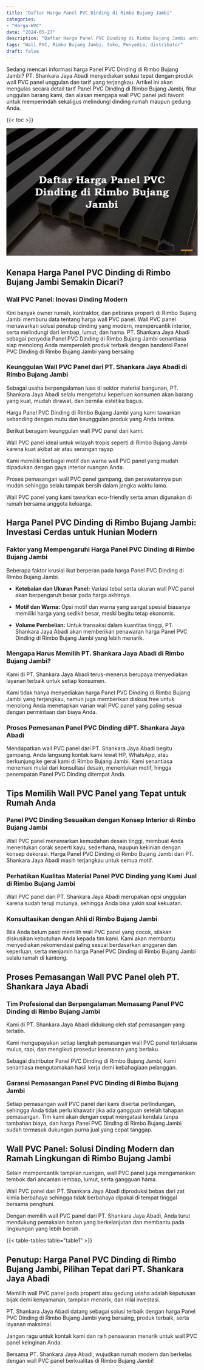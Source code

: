 ```yaml
---
title: "Daftar Harga Panel PVC Dinding di Rimbo Bujang Jambi"
categories: 
- "Harga-WVC"
date: "2024-05-27"
description: "Daftar Harga Panel PVC Dinding di Rimbo Bujang Jambi untuk hunian, office, serta toko. Produk terbaik, variasi motif, warna elegan, dengan servis instalasi ditangani oleh tenaga ahli berpengalaman dan kepastian resmi!|Jasa penyediaan Panel PVC Dinding di Rimbo Bujang Jambi untuk kebutuhan rumah, kantor, maupun ritel, dengan material terbaik dan pemasangan oleh tenaga ahli profesional serta jaminan resmi.|Pilihan Panel PVC Dinding di Rimbo Bujang Jambi yang terpercaya untuk rumah, kantor, dan toko, dengan material terbaik dan instalasi dikerjakan oleh teknisi berpengalaman serta jaminan resmi.|Distribusi Panel PVC Dinding di Rimbo Bujang Jambi untuk tempat tinggal, kantor, dan gerai, beserta produk unggulan dan instalasi ditangani oleh teknisi ahli, lengkap dengan garansi resmi.}"
tags: "Wall PVC, Rimbo Bujang Jambi, toko, Penyedia, distributor"
draft: false
---
```


Sedang mencari informasi harga Panel PVC Dinding di Rimbo Bujang Jambi? PT. Shankara Jaya Abadi menyediakan solusi tepat dengan produk wall PVC panel unggulan dan tarif yang terjangkau. Artikel ini akan mengulas secara detail tarif Panel PVC Dinding di Rimbo Bujang Jambi, fitur unggulan barang kami, dan alasan mengapa wall PVC panel jadi favorit untuk memperindah sekaligus melindungi dinding rumah maupun gedung Anda.

{{< toc >}}

![Daftar Harga Panel PVC Dinding di Rimbo Bujang Jambi](/images/Harga-WVC/Daftar-Harga-Panel-PVC-Dinding-di-Rimbo-Bujang-Jambi.png)


## Kenapa Harga Panel PVC Dinding di Rimbo Bujang Jambi Semakin Dicari?

### Wall PVC Panel: Inovasi Dinding Modern

Kini banyak owner rumah, kontraktor, dan pebisnis properti di Rimbo Bujang Jambi memburu data tentang harga wall PVC panel. Wall PVC panel menawarkan solusi penutup dinding yang modern, mempercantik interior, serta melindungi dari lembap, lumut, dan hama. PT. Shankara Jaya Abadi sebagai penyedia Panel PVC Dinding di Rimbo Bujang Jambi senantiasa siap menolong Anda memperoleh produk terbaik dengan banderol Panel PVC Dinding di Rimbo Bujang Jambi yang bersaing

### Keunggulan Wall PVC Panel dari PT. Shankara Jaya Abadi di Rimbo Bujang Jambi

Sebagai usaha berpengalaman luas di sektor material bangunan, PT. Shankara Jaya Abadi selalu mengetahui keperluan konsumen akan barang yang kuat, mudah dirawat, dan bernilai estetika bagus.

Harga Panel PVC Dinding di Rimbo Bujang Jambi yang kami tawarkan sebanding dengan mutu dan keunggulan produk yang Anda terima.

Berikut beragam keunggulan wall PVC panel dari kami:

Wall PVC panel ideal untuk wilayah tropis seperti di Rimbo Bujang Jambi karena kuat akibat air atau serangan rayap.

Kami memiliki berbagai motif dan warna wall PVC panel yang mudah dipadukan dengan gaya interior ruangan Anda.

Proses pemasangan wall PVC panel gampang, dan perawatannya pun mudah sehingga selalu tampak bersih dalam jangka waktu lama.

Wall PVC panel yang kami tawarkan eco-friendly serta aman digunakan di rumah bersama anggota keluarga.

## Harga Panel PVC Dinding di Rimbo Bujang Jambi: Investasi Cerdas untuk Hunian Modern

### Faktor yang Mempengaruhi Harga Panel PVC Dinding di Rimbo Bujang Jambi

Beberapa faktor krusial ikut berperan pada harga Panel PVC Dinding di Rimbo Bujang Jambi.

- **Ketebalan dan Ukuran Panel:** Variasi tebal serta ukuran wall PVC panel akan berpengaruh besar pada harga akhirnya.

- **Motif dan Warna:** Opsi motif dan warna yang sangat spesial biasanya memiliki harga yang sedikit besar, meski begitu tetap ekonomis.

- **Volume Pembelian:** Untuk transaksi dalam kuantitas tinggi, PT. Shankara Jaya Abadi akan memberikan penawaran harga Panel PVC Dinding di Rimbo Bujang Jambi yang lebih menarik.

### Mengapa Harus Memilih PT. Shankara Jaya Abadi di Rimbo Bujang Jambi?

Kami di PT. Shankara Jaya Abadi terus-menerus berupaya menyediakan layanan terbaik untuk setiap konsumen.

Kami tidak hanya menyediakan harga Panel PVC Dinding di Rimbo Bujang Jambi yang terjangkau, namun juga memberikan diskusi free untuk menolong Anda menetapkan varian wall PVC panel yang paling sesuai dengan permintaan dan biaya Anda.

### Proses Pemesanan Panel PVC Dinding diPT. Shankara Jaya Abadi

Mendapatkan wall PVC panel dari PT. Shankara Jaya Abadi begitu gampang. Anda langsung kontak kami lewat HP, WhatsApp, atau berkunjung ke gerai kami di Rimbo Bujang Jambi. Kami senantiasa menemani mulai dari konsultasi desain, menentukan motif, hingga penempatan Panel PVC Dinding ditempat Anda.

## Tips Memilih Wall PVC Panel yang Tepat untuk Rumah Anda

### Panel PVC Dinding Sesuaikan dengan Konsep Interior di Rimbo Bujang Jambi

Wall PVC panel menawarkan kemudahan desain tinggi, membuat Anda menentukan corak seperti kayu, sederhana, maupun kekinian dengan konsep dekorasi. Harga Panel PVC Dinding di Rimbo Bujang Jambi dari PT. Shankara Jaya Abadi masih terjangkau untuk semua motif.

### Perhatikan Kualitas Material Panel PVC Dinding yang Kami Jual di Rimbo Bujang Jambi

Wall PVC panel dari PT. Shankara Jaya Abadi merupakan opsi unggulan karena sudah teruji mutunya, sehingga Anda bisa yakin soal kekuatan.

### Konsultasikan dengan Ahli di Rimbo Bujang Jambi

Bila Anda belum pasti memilih wall PVC panel yang cocok, silakan diskusikan kebutuhan Anda kepada tim kami. Kami akan membantu menyediakan rekomendasi paling sesuai berdasarkan anggaran dan keperluan, serta menjamin harga Panel PVC Dinding di Rimbo Bujang Jambi selalu ramah di kantong.

## Proses Pemasangan Wall PVC Panel oleh PT. Shankara Jaya Abadi

### Tim Profesional dan Berpengalaman Memasang Panel PVC Dinding di Rimbo Bujang Jambi

Kami di PT. Shankara Jaya Abadi didukung oleh staf pemasangan yang terlatih.

Kami mengupayakan setiap langkah pemasangan wall PVC panel terlaksana mulus, rapi, dan mengikuti prosedur keamanan yang berlaku.

Sebagai distributor Panel PVC Dinding di Rimbo Bujang Jambi, kami senantiasa mengutamakan hasil kerja demi kebahagiaan pelanggan.

### Garansi Pemasangan Panel PVC Dinding di Rimbo Bujang Jambi

Setiap pemasangan wall PVC panel dari kami disertai perlindungan, sehingga Anda tidak perlu khawatir jika ada gangguan setelah tahapan pemasangan. Tim kami akan dengan cepat mengatasi kendala tanpa tambahan biaya, dan harga Panel PVC Dinding di Rimbo Bujang Jambi sudah termasuk dukungan purna jual yang cepat tanggap.

## Wall PVC Panel: Solusi Dinding Modern dan Ramah Lingkungan di Rimbo Bujang Jambi

Selain mempercantik tampilan ruangan, wall PVC panel juga mengamankan tembok dari ancaman lembap, lumut, serta gangguan hama.

Wall PVC panel dari PT. Shankara Jaya Abadi diproduksi bebas dari zat kimia berbahaya sehingga tidak berbahaya dipakai di tempat tinggal bersama penghuni.

Dengan memilih wall PVC panel dari PT. Shankara Jaya Abadi, Anda turut mendukung pemakaian bahan yang berkelanjutan dan membantu pada lingkungan yang lebih bersih.

{{< table-tables table="table1" >}}

## Penutup: Harga Panel PVC Dinding di Rimbo Bujang Jambi, Pilihan Tepat dari PT. Shankara Jaya Abadi

Memilih wall PVC panel pada properti atau gedung usaha adalah keputusan bijak demi kenyamanan, tampilan menarik, dan nilai investasi.

PT. Shankara Jaya Abadi datang sebagai solusi terbaik dengan harga Panel PVC Dinding di Rimbo Bujang Jambi yang bersaing, produk terbaik, serta layanan maksimal.

Jangan ragu untuk kontak kami dan raih penawaran menarik untuk wall PVC panel keinginan Anda.

Bersama PT. Shankara Jaya Abadi, wujudkan rumah modern dan berkelas dengan wall PVC panel berkualitas di Rimbo Bujang Jambi!